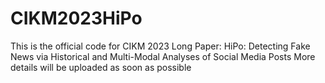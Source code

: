 # CIKM2023HiPo
This is the official code for CIKM 2023 Long Paper:
HiPo: Detecting Fake News via Historical and Multi-Modal Analyses of Social Media Posts
More details will be uploaded as soon as possible

